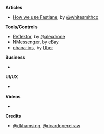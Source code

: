 
**Articles**

* [How we use Fastlane](https://www.whitesmith.co/blog/how-we-use-fastlane), by [@whitesmithco](https://twitter.com/whitesmithco)

**Tools/Controls**

* [Reflektor](https://github.com/alexdrone/Reflektor), by [@alexdrone](https://twitter.com/alexdrone)
* [NMessenger](https://github.com/eBay/NMessenger), by [eBay](https://github.com/eBay)
* [ohana-ios](https://github.com/uber/ohana-ios), by [Uber](https://github.com/uber)

**Business**

* 

**UI/UX**

* 

**Videos**

* 

**Credits**

* [@dkhamsing](https://twitter.com/dkhamsing), [@ricardopereiraw](https://twitter.com/ricardopereiraw)
